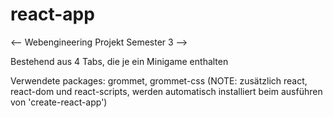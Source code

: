 # react-app

<--     Webengineering Projekt Semester 3    -->

Bestehend aus 4 Tabs, die je ein Minigame enthalten

Verwendete packages: grommet, grommet-css (NOTE: zusätzlich react, react-dom und react-scripts, werden automatisch installiert beim ausführen von 'create-react-app')

